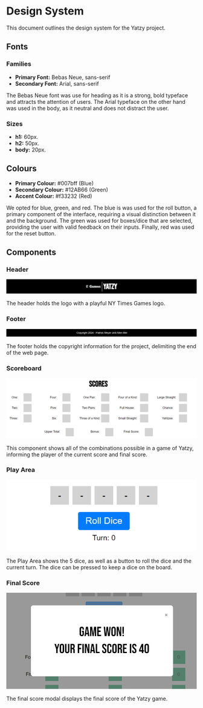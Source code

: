 # Design System

This document outlines the design system for the Yatzy project.

## Fonts

### Families

- **Primary Font:** Bebas Neue, sans-serif
- **Secondary Font:** Arial, sans-serif

The Bebas Neue font was use for heading as it is a strong, bold typeface and attracts the attention of users.
The Arial typeface on the other hand was used in the body, as it neutral and does not distract the user.

### Sizes

- **h1:** 60px.
- **h2:** 50px.
- **body:** 20px.

## Colours

- **Primary Colour:** #007bff (Blue)
- **Secondary Colour:** #12AB66 (Green)
- **Accent Colour:** #f33232 (Red)

We opted for blue, green, and red. The blue is was used for the roll button, a primary component of the interface, requiring a visual distinction between it and the background. The green was used for boxes/dice that are selected, providing the user with valid feedback on their inputs. Finally, red was used for the reset button.

## Components

### Header

![Header](design_system/header.png)

The header holds the logo with a playful NY Times Games logo.

### Footer

![Footer](design_system/footer.png)

The footer holds the copyright information for the project, delimiting the end of the web page.

### Scoreboard

![Scoreboard](design_system/scoreboard.png)

This component shows all of the combinations possible in a game of Yatzy, informing the player of the current score and final score.

### Play Area

![Play Area](design_system/playarea.png)

The Play Area shows the 5 dice, as well as a button to roll the dice and the current turn. The dice can be pressed to keep a dice on the board.

### Final Score

![Final Score](design_system/finalscore.png)

The final score modal displays the final score of the Yatzy game.
